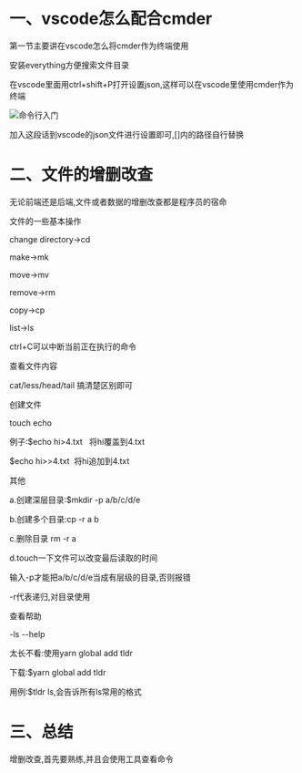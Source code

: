 # 一、vscode怎么配合cmder

第一节主要讲在vscode怎么将cmder作为终端使用

安装everything方便搜索文件目录

在vscode里面用ctrl+shift+P打开设置json,这样可以在vscode里使用cmder作为终端

![命令行入门](./img/命令行入门.webp)

加入这段话到vscode的json文件进行设置即可,[]内的路径自行替换
# 二、文件的增删改查

无论前端还是后端,文件或者数据的增删改查都是程序员的宿命

文件的一些基本操作

change directory->cd

make->mk

move->mv

remove->rm

copy->cp

list->ls



ctrl+C可以中断当前正在执行的命令

查看文件内容

cat/less/head/tail 搞清楚区别即可

创建文件

touch echo

例子:$echo hi>4.txt   将hi覆盖到4.txt

$echo hi>>4.txt  将hi追加到4.txt

其他

a.创建深层目录:$mkdir -p a/b/c/d/e

b.创建多个目录:cp -r a b 

c.删除目录 rm -r a

d.touch一下文件可以改变最后读取的时间

输入-p才能把a/b/c/d/e当成有层级的目录,否则报错

-r代表递归,对目录使用

查看帮助

-ls --help

太长不看:使用yarn global add tldr

下载:$yarn global add tldr

用例:$tldr ls,会告诉所有ls常用的格式

# 三、总结

增删改查,首先要熟练,并且会使用工具查看命令